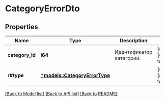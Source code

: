# CategoryErrorDto

## Properties
Name | Type | Description | Notes
------------ | ------------- | ------------- | -------------
**category_id** | **i64** | Идентификатор категории. | [optional] [default to None]
**r#type** | [***models::CategoryErrorType**](CategoryErrorType.md) |  | [optional] [default to None]

[[Back to Model list]](../README.md#documentation-for-models) [[Back to API list]](../README.md#documentation-for-api-endpoints) [[Back to README]](../README.md)


